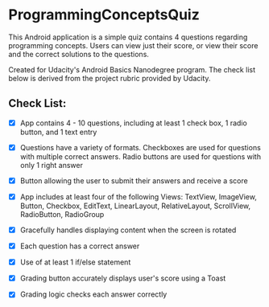 # ProgrammingConceptsQuiz

This Android application is a simple quiz contains 4 questions regarding programming concepts. Users can view just their score, or view their score and the correct solutions to the questions.

Created for Udacity's Android Basics Nanodegree program. The check list below is derived from the project rubric provided by Udacity.

## Check List:
- [x] App contains 4 - 10 questions, including at least 1 check box, 1 radio button, and 1 text entry
- [x] Questions have a variety of formats. Checkboxes are used for questions with multiple correct answers. Radio buttons are used for questions with only 1 right answer
- [x] Button allowing the user to submit their answers and receive a score
- [x] App includes at least four of the following Views: TextView, ImageView, Button, Checkbox, EditText, LinearLayout, RelativeLayout, ScrollView, RadioButton, RadioGroup
- [x] Gracefully handles displaying content when the screen is rotated

- [x] Each question has a correct answer
- [x] Use of at least 1 if/else statement
- [x] Grading button accurately displays user's score using a Toast
- [x] Grading logic checks each answer correctly